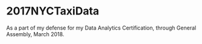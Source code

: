 # 2017NYCTaxiData
As a part of my defense for my Data Analytics Certification, through General Assembly, March 2018.
